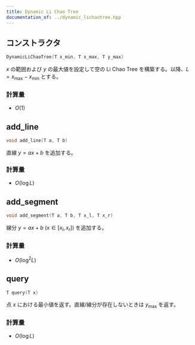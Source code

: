 ```yaml
---
title: Dynamic Li Chao Tree
documentation_of: ../dynamic_lichaotree.hpp
---
```


## コンストラクタ
```cpp
DynamicLiChaoTree(T x_min, T x_max, T y_max)
```
$x$ の範囲および $y$ の最大値を設定して空の Li Chao Tree を構築する。以降、$L=x_\mathrm{max}-x_\mathrm{min}$ とする。
### 計算量
* $O(1)$

## add_line
```cpp
void add_line(T a, T b)
```
直線 $y=ax+b$ を追加する。
### 計算量
* $O(\log L)$

## add_segment
```cpp
void add_segment(T a, T b, T x_l, T x_r)
```
線分 $y=ax+b\:(x\in[x_l,x_r])$ を追加する。
### 計算量
* $O(\log^2 L)$

## query
```cpp
T query(T x)
```
点 $x$ における最小値を返す。直線/線分が存在しないときは $y_\mathrm{max}$ を返す。
### 計算量
* $O(\log L)$